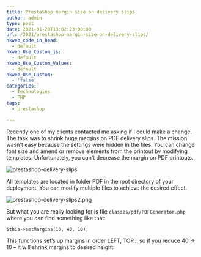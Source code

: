 ```yaml
---
title: PrestaShop margin size on delivery slips
author: admin
type: post
date: 2021-01-20T13:02:23+00:00
url: /2021/prestashop-margin-size-on-delivery-slips/
nkweb_code_in_head:
  - default
nkweb_Use_Custom_js:
  - default
nkweb_Use_Custom_Values:
  - default
nkweb_Use_Custom:
  - 'false'
categories:
  - Technologies
  - PHP
tags:
  - prestashop

---
```

Recently one of my clients contacted me asking if I could make a change. The task was to shrink huge margins on PDF delivery slips. The mission wasn't easy because the settings were hidden in the files. You can change font size and amend or remove elements from the printout by modifying templates. Unfortunately, you can't decrease the margin on PDF printouts. 

<!--more-->

![prestashop-delivery-slips](images/2021/01/prestashop-delivery-slips.png)
  

All templates are located in folder PDF in the root directory of your deployment. You can modify multiple files to achieve the desired effect.

![prestashop-delivery-slips2.png](images/2021/01/prestashop-delivery-slips2.png)
  
But what you are really looking for is file `classes/pdf/PDFGenerator.php` where you can find something like that:
    
`$this->setMargins(10, 40, 10);`
    
This functions set&#8217;s up margins in order LEFT, TOP&#8230; so if you reduce 40 -> 10 &#8211; it will shrink margins to desired height.